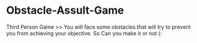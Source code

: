 # Obstacle-Assult-Game
Third Person Game >> You will face some obstacles that will try to prevent you from achieving your objective. So Can you make it or not (:
